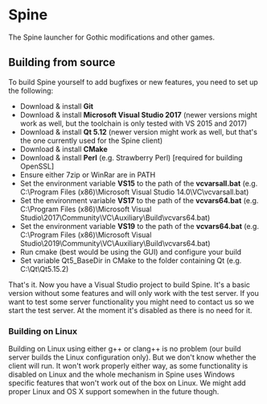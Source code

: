 # Spine
The Spine launcher for Gothic modifications and other games.

## Building from source

To build Spine yourself to add bugfixes or new features, you need to set up the following:

* Download & install **Git**
* Download & install **Microsoft Visual Studio 2017** (newer versions might work as well, but the toolchain is only tested with VS 2015 and 2017)
* Download & install **Qt 5.12** (newer version might work as well, but that's the one currently used for the Spine client)
* Download & install **CMake**
* Download & install **Perl** (e.g. Strawberry Perl) [required for building OpenSSL]
* Ensure either 7zip or WinRar are in PATH
* Set the environment variable **VS15** to the path of the **vcvarsall.bat** (e.g. C:\Program Files (x86)\Microsoft Visual Studio 14.0\VC\vcvarsall.bat)
* Set the environment variable **VS17** to the path of the **vcvars64.bat** (e.g. C:\Program Files (x86)\Microsoft Visual Studio\2017\Community\VC\Auxiliary\Build\vcvars64.bat)
* Set the environment variable **VS19** to the path of the **vcvars64.bat** (e.g. C:\Program Files (x86)\Microsoft Visual Studio\2019\Community\VC\Auxiliary\Build\vcvars64.bat)
* Run cmake (best would be using the GUI) and configure your build
* Set variable Qt5_BaseDir in CMake to the folder containing Qt (e.g. C:\Qt\Qt5.15.2)

That's it. Now you have a Visual Studio project to build Spine. It's a basic version without some features and will only work with the test server. If you want to test some server functionality you might need to contact us so we start the test server. At the moment it's disabled as there is no need for it.

### Building on Linux

Building on Linux using either g++ or clang++ is no problem (our build server builds the Linux configuration only). But we don't know whether the client will run. It won't work properly either way, as some functionality is disabled on Linux and the whole mechanism in Spine uses Windows specific features that won't work out of the box on Linux. We might add proper Linux and OS X support somewhen in the future though.
